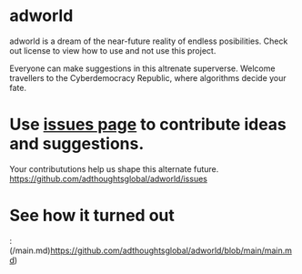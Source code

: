 # adworld
adworld is a dream of the near-future reality of endless posibilities. Check out license to view how to use and not use this project.

Everyone can make suggestions in this altrenate superverse. Welcome travellers to the Cyberdemocracy Republic, where algorithms decide your fate.

# Use [issues page](https://github.com/adthoughtsglobal/adworld/issues) to contribute ideas and suggestions.
Your contribututions help us shape this alternate future. https://github.com/adthoughtsglobal/adworld/issues

# See how it turned out 
: (/main.md)https://github.com/adthoughtsglobal/adworld/blob/main/main.md)
